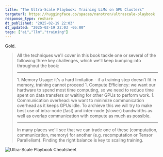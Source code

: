 ```yaml
---
title: "The Ultra-Scale Playbook: Training LLMs on GPU Clusters"
targeturl: https://huggingface.co/spaces/nanotron/ultrascale-playbook
response_type: reshare
dt_published: "2025-02-19 22:03"
dt_updated: "2025-02-19 22:03 -05:00"
tags: ["ai","llm","training"]
---
```


Gold. 

> All the techniques we'll cover in this book tackle one or several of the following three key challenges, which we'll keep bumping into throughout the book:  
> <hr>
> 1. Memory Usage: it's a hard limitation - if a training step doesn't fit in memory, training cannot proceed
> 1. Compute Efficiency: we want our hardware to spend most time computing, so we need to reduce time spent on data transfers or waiting for other GPUs to perform work.
> 1. Communication overhead: we want to minimize communication overhead as it keeps GPUs idle. To archieve this we will try to make best use of intra-node (fast) and inter-node (slower) bandwidths as well as overlap communication with compute as much as possible.  
> <hr>
> In many places we'll see that we can trade one of these (computation, communication, memory) for another (e.g. recomputation or Tensor Parallelism). Finding the right balance is key to scaling training.

![Ultra-Scale Playbook Cheatsheet](https://nanotron-ultrascale-playbook.static.hf.space/dist/assets/images/ultra-cheatsheet.svg)